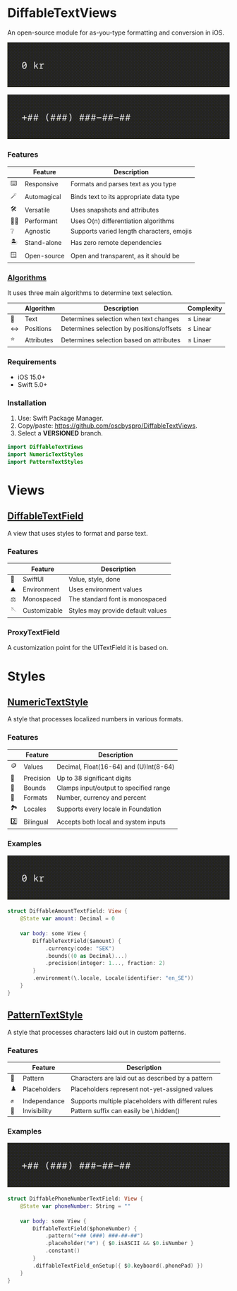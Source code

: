 # DiffableTextViews

An open-source module for as-you-type formatting and conversion in iOS.

![DiffableAmountTextField.gif](Assets/DiffableAmountTextField.gif)

![DiffablePhoneNumberTextField.gif](Assets/DiffablePhoneNumberTextField.gif)

### Features

|   | Feature | Description |
|---|---------|-------------|
| :keyboard: | Responsive | Formats and parses text as you type |
| :magic_wand: | Automagical | Binds text to its appropriate data type |
| :hammer_and_wrench: | Versatile | Uses snapshots and attributes |
| :running_man: | Performant | Uses O(n) differentiation algorithms |
| :grey_question: | Agnostic | Supports varied length characters, emojis |
| :desert_island: | Stand-alone | Has zero remote dependencies |
| :window: | Open-source | Open and transparent, as it should be |

### [Algorithms](Sources/DiffableTextViews/Models/Field.swift)

It uses three main algorithms to determine text selection.

|   | Algorithm | Description | Complexity |
|---|-----------|-------------|------------|
| :book: | Text | Determines selection when text changes | ≤ Linear |
| :left_right_arrow: | Positions | Determines selection by positions/offsets | ≤ Linear |
| :star: | Attributes | Determines selection based on attributes | ≤ Linaer |

### Requirements

- iOS 15.0+
- Swift 5.0+

### Installation

1. Use: Swift Package Manager.
2. Copy/paste: https://github.com/oscbyspro/DiffableTextViews.
3. Select a **VERSIONED** branch.

```swift
import DiffableTextViews
import NumericTextStyles
import PatternTextStyles
```

# Views

## [DiffableTextField](Notes/DiffableTextField.md)

A view that uses styles to format and parse text.

### Features

|   | Feature | Description |
|---|---------|-------------|
| :iphone: | SwiftUI | Value, style, done |
| :mountain: | Environment | Uses environment values |
| :balance_scale: | Monospaced | The standard font is monospaced |
| :sewing_needle: | Customizable | Styles may provide default values |

### ProxyTextField

A customization point for the UITextField it is based on.

# Styles

## [NumericTextStyle](Notes/NumericTextStyle.md)

A style that processes localized numbers in various formats.

### Features

|   | Feature | Description |
|---|---------|-------------|
| :coin: | Values | Decimal, Float(16-64) and (U)Int(8-64) |
| :bow_and_arrow: | Precision | Up to 38 significant digits |
| :bricks: | Bounds | Clamps input/output to specified range |
| :art: | Formats | Number, currency and percent |
| :national_park: | Locales | Supports every locale in Foundation |
| :two: | Bilingual | Accepts both local and system inputs |

### Examples

![DiffableAmountTextField.gif](Assets/DiffableAmountTextField.gif)

```swift
struct DiffableAmountTextField: View {
    @State var amount: Decimal = 0

    var body: some View {
        DiffableTextField($amount) {
            .currency(code: "SEK")
            .bounds((0 as Decimal)...)
            .precision(integer: 1..., fraction: 2)
        }
        .environment(\.locale, Locale(identifier: "en_SE"))
    }
}
```

## [PatternTextStyle](Notes/PatternTextStyle.md)

A style that processes characters laid out in custom patterns.

### Features

|   | Feature | Description |
|---|---------|-------------|
| :checkered_flag: | Pattern | Characters are laid out as described by a pattern | 
| :chess_pawn: | Placeholders | Placeholders represent not-yet-assigned values |
| :fist_raised: | Independance | Supports multiple placeholders with different rules |
| :ghost: | Invisibility | Pattern suffix can easily be \\.hidden() |

### Examples

![DiffablePhoneNumberTextField.gif](Assets/DiffablePhoneNumberTextField.gif)

```swift
struct DiffablePhoneNumberTextField: View {
    @State var phoneNumber: String = ""
    
    var body: some View {
        DiffableTextField($phoneNumber) {
            .pattern("+## (###) ###-##-##")
            .placeholder("#") { $0.isASCII && $0.isNumber }
            .constant()
        }
        .diffableTextField_onSetup({ $0.keyboard(.phonePad) })
    }
}
```
